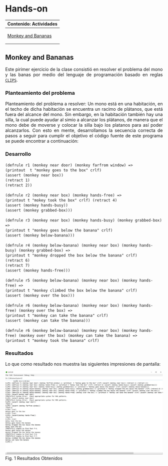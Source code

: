 # Hands-on
| Contenido: Actividades |
| ------------- |
| <a href='https://github.com/saulTejeda117/Hands-on/blob/main/README.md#monkey-and-bananas'><p>Monkey and Bananas</p></a>|

## Monkey and Bananas
<p align = 'justify'> Este pirimer ejercicio de la clase consistió en resolver el problema del mono y las banas por medio del lenguaje de programación basado en reglas <a href='https://www.clipsrules.net' target="_blank"><code>CLIPS</code></a>.</p>

### Planteamiento del problema
<p align = 'justify'>Planteamiento del problema a resolver: Un mono está en una habitación, en el techo de dicha habitación se encuentra un racimo de plátanos, que está fuera del alcance del mono. Sin embargo, en la habitación también hay una silla, la cual puede ayudar al simio a alcanzar los plátanos, de manera que el mono debe de moverse y colocar la silla bajo los platanos para así poder alcanzarlos. Con esto en mente, desarrollamos la secuencia correcta de pasos a seguir para cumplir el objetivo  el código fuente de este programa se puede encontrar a continuación:</p>

### Desarrollo
```
(defrule r1 (monkey near door) (monkey farfrom window) => 
(printout  t "monkey goes to the box" crlf) 
(assert (monkey near box)) 
(retract 1) 
(retract 2))

(defrule r2 (monkey near box) (monkey hands-free) => 
(printout t "mokey took the box" crlf) (retract 4) 
(assert (monkey hands-busy)) 
(assert (monkey grabbed-box)))

(defrule r3 (monkey near box) (monkey hands-busy) (monkey grabbed-box) => 
(printout t "monkey goes below the banana" crlf) 
(assert (monkey below-banana)))

(defrule r4 (monkey below-banana) (monkey near box) (monkey hands-busy) (monkey grabbed-box) => 
(printout t "monkey dropped the box below the banana" crlf) 
(retract 6) 
(retract 7) 
(assert (monkey hands-free)))

(defrule r5 (monkey below-banana) (monkey near box) (monkey hands-free) => 
(printout t "monkey climbed the box below the banana" crlf) 
(assert (monkey over the box)))

(defrule r6 (monkey below-banana) (monkey near box) (monkey hands-free) (monkey over the box) => 
(printout t "monkey can take the banana" crlf) 
(assert (monkey can take the banana)))

(defrule r6 (monkey below-banana) (monkey near box) (monkey hands-free) (monkey over the box) (monkey can take the banana) => 
(printout t "monkey took the banana" crlf)
```
### Resultados
<p>Lo que como resultado nos muestra las siguientes impresiones de pantalla:</p>
<img width="700" src ="src/WhatsApp Image 2022-10-02 at 8.44.48 PM (1).jpeg"><br>Fig. 1 Resultados Obtenidos</img><br>
